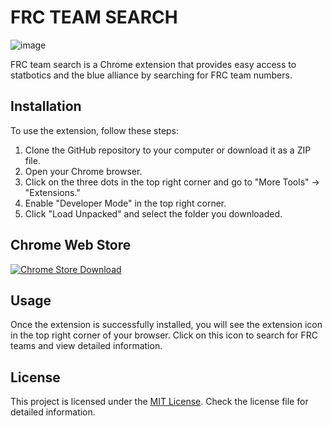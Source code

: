 # FRC TEAM SEARCH

![image](./images/image.png)

FRC team search is a Chrome extension that provides easy access to statbotics and the blue alliance by searching for FRC team numbers.

## Installation

To use the extension, follow these steps:

1. Clone the GitHub repository to your computer or download it as a ZIP file.
2. Open your Chrome browser.
3. Click on the three dots in the top right corner and go to "More Tools" -> "Extensions."
4. Enable "Developer Mode" in the top right corner.
5. Click "Load Unpacked" and select the folder you downloaded.

## Chrome Web Store

[![Chrome Store Download](https://storage.googleapis.com/web-dev-uploads/image/WlD8wC6g8khYWPJUsQceQkhXSlv1/YT2Grfi9vEBa2wAPzhWa.png)](https://chromewebstore.google.com/detail/frc-search/fibjbcbjcbhjbibaihgfpenghaebjoaf)

## Usage

Once the extension is successfully installed, you will see the extension icon in the top right corner of your browser. Click on this icon to search for FRC teams and view detailed information.


## License

This project is licensed under the [MIT License](LICENSE). Check the license file for detailed information.
